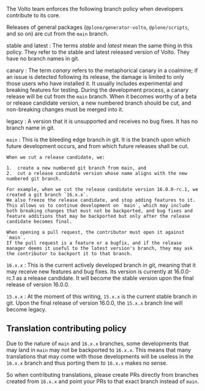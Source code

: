 The Volto team enforces the following branch policy when developers contribute to its core.

Releases of general packages (`@plone/generator-volto`, `@plone/scripts`, and so on) are cut from the `main` branch.

stable and latest
:   The terms _stable_ and _latest_ mean the same thing in this policy.
    They refer to the stable and latest released version of Volto.
    They have no branch names in git.

canary
:   The term _canary_ refers to the metaphorical canary in a coalmine; if an issue is detected following its release, the damage is limited to only those users who have installed it.
    It usually includes experimental and breaking features for testing.
    During the development process, a canary release will be cut from the `main` branch.
    When it becomes worthy of a beta or release candidate version, a new numbered branch should be cut, and non-breaking changes must be merged into it.

legacy
:   A version that it is unsupported and receives no bug fixes.
    It has no branch name in git.

`main`
:   This is the bleeding edge branch in git.
    It is the branch upon which future development occurs, and from which future releases shall be cut.

    When we cut a release candidate, we:

    1.  create a new numbered git branch from main, and
    2.  cut a release candidate version whose name aligns with the new numbered git branch.

    For example, when we cut the release candidate version 16.0.0-rc.1, we created a git branch `16.x.x`.
    We also freeze the release candidate, and stop adding features to it.
    This allows us to continue development on `main`, which may include both breaking changes that must not be backported, and bug fixes and feature additions that may be backported but only after the release candidate becomes final.

    When opening a pull request, the contributor must open it against `main`.
    If the pull request is a feature or a bugfix, and if the release manager deems it useful to the latest version's branch, they may ask the contributor to backport it to that branch.

`16.x.x`
:   This is the current actively developed branch in git, meaning that it may receive new features and bug fixes.
    Its version is currently at 16.0.0-rc.1 as a release candidate.
    It will become the stable version upon the final release of version 16.0.0.

`15.x.x`
:   At the moment of this writing, `15.x.x` is the current stable branch in git.
    Upon the final release of version 16.0.0, the `15.x.x` branch line will become legacy.

## Translation contributing policy

Due to the nature of `main` and `16.x.x` branches, some developments that may land in `main` may not be backported to `16.x.x`. This means that many translations that may come with those developments will be useless in the `16.x.x` branch and thus porting them to `16.x.x` makes no sense.

So when contributing translations, please create PRs directly from branches created from `16.x.x` and point your PRs to that exact branch instead of `main`.
